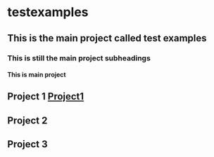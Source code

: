 # testexamples

## This is the main project called test examples

### This is still the main project subheadings

#### This is main project


## Project 1 [Project1](https://github.com/pakinsa/testexamples/tree/main/project1)
## Project 2 
## Project 3
